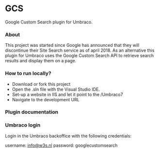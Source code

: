 # GCS
Google Custom Search plugin for Umbraco. 

### About
This project was started since Google has announced that they will discontinue their Site Search service as of april 2018. As an alternative this plugin for Umbraco uses the Google Custom Search API to retrieve search results and display them on a page.

### How to run locally? 
- Download or fork this project 
- Open the .sln file with the Visual Studio IDE. 
- Set-up a website in IIS and let it point to the /Umbraco7
- Navigate to the development URL

### Plugin documentation

### Umbraco login
Login in the Umbraco backoffice with the following credentials:

username: info@w3s.nl
password: googlecustomsearch
